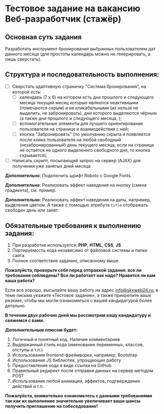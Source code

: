 # Тестовое задание на вакансию Веб-разработчик (стажёр)

## Основная суть задания

Разработать инструмент бронирования выбранных пользователем дат данного месяца (для простоты календарь можно не генерировать, а лишь сверстать).

## Структура и последовательность выполнения:

- [ ]  Сверстать адаптивную страничку "Система бронирования", на которой есть:
	- [ ] календарь (7 х 6) на котором есть дни прошлого и следующего месяца текущий месяц которые являются неактивными (помечаются серым) и не кликабельными (их нельзя не выделить, не забронировать), дни которого выделяются чёрным (а также дни прошлого и следующего месяца, );
	- [ ] вспомогательные элементы для лучшего ориентирования пользователя на странице и взаимодействия с ней;
	- [ ] кнопка "Забронировать" (по умолчанию скрыта и появляется после клика пользователя на любой свободный (незабронированный) день текущего месяца, если на странице не остаётся не одного выделеннго свободного дня, то кнопка скрывается);
- [ ] Написать скрипт, посылающий запрос на сервер (AJAX) для получения уже занятых дней месяца

**Дополнительно**: Подключить шрифт Roboto с Google Fonts.

**Дополнительно**: Реализовать эффект наведения на кнопку (смена градиента), см. пример.

**Дополнительно**: Реализовать эффект наведения на даты, например, выделение цветом. А также с помощью атрибута `title` отображать свободен день или занят.

## Обязательные требования к выполнению задания:
1. При разработке используется: **PHP**, **HTML**, **CSS**, **JS**
2. Портируемость кода независимо от файловой системы и папки сайта
3. Полное соответствие заданию, описанному выше

**Пожалуйста, проверьте себя перед отправкой задания: все ли требования
соблюдены? Все ли работает как надо? Нравится ли вам ваша работа?**

Если все хорошо, высылайте вашу работу на адрес info@skyweb24.ru, в теме письма
укажите «Тестовое задание», а также прикрепите ваше резюме, чтобы мы могли
ознакомиться с вашей кандидатурой более детально.

**В течении двух рабочих дней мы рассмотрим вашу кандидатуру и свяжемся с вами.**

**Дополнительным плюсом будет:**
1. Логичный и понятный код. Наличие комментариев
2. Выдержанный стиль кода (именование переменных, классов, отступы и т.п.)
3. Использование frontend-фреймворка, например, Bootstrap
4. Использование JS библиотек, упрощающих работу
5. Предоставление кода в виде ссылки на GitHub
6. Правильный редирект после отправки данных на сервер методом POST
7. Использование любой анимации, эффектов, подтверждение действий и т.п.

**Пожалуйста, внимательно ознакомьтесь с данными требованиями так как их
выполнение значительно увеличивает ваши шансы получить приглашение на
собеседование!**